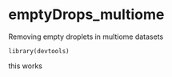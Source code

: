 # emptyDrops_multiome
Removing empty droplets in multiome datasets

```
library(devtools)
```

this works
